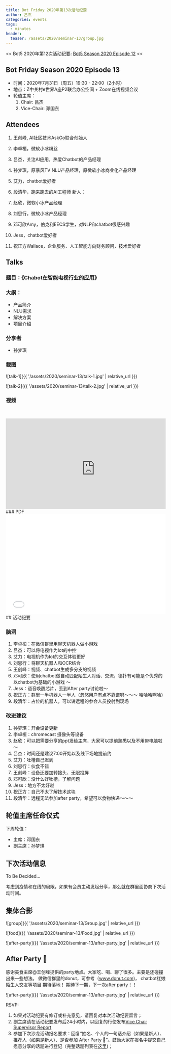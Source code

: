 ```yaml
---
title: Bot Friday 2020年第13次活动纪要
author: 吕杰
categories: events
tags:
  - minutes
header:
  teaser: /assets/2020/seminar-13/group.jpg
---
```


<< Bot5 2020年第12次活动纪要: [Bot5 Season 2020 Episode 12](https://bot5.club/events/seminar-minutes-2020-12) <<

## Bot Friday Season 2020 Episode 13

- 时间：2020年7月31日（周五）19:30 - 22:00（2小时）
- 地点：Z中关村e世界A座P2联合办公空间 + Zoom在线视频会议
- 轮值主席：
    1. Chair: 吕杰
    2. Vice-Chair: 邓国东

## Attendees

1. 王创峰, AI社区技术AskGo联合创始人
1. 李卓桓，微软小冰粉丝
1. 吕杰，关注AI应用，热爱Chatbot的产品经理
1. 孙梦琪，原暴风TV NLU产品经理，原微软小冰商业化产品经理
1. 艾力，chatbot爱好者
1. 段清华，跑来跑去的AI工程师
新人：

1. 赵欣，微软小冰产品经理
1. 刘思行，微软小冰产品经理
1. 邓可欣Amy，伯克利EECS学生，对NLP和chatbot很感兴趣
1. Jess，chatbot爱好者
1. 祝正方Wallace，企业服务、人工智能方向财务顾问，技术爱好者

## Talks

### 题目：《Chabot在智能电视行业的应用》

### 大纲：

- 产品简介
- NLU需求
- 解决方案
- 项目介绍

### 分享者

- 孙梦琪

### 截图

![talk-1]({{ '/assets/2020/seminar-13/talk-1.jpg' | relative_url }})

![talk-2]({{ '/assets/2020/seminar-13/talk-2.jpg' | relative_url }})

### 视频

<div class="video-container" style="
    position: relative;
    padding-bottom:56.25%;
    padding-top:30px;
    height:0;
    overflow:hidden;
">
  <iframe width="560" height="315"
    src="https://youtu.be/ygLDfxQ8BlM"
    frameborder="0"
    allow="accelerometer; autoplay; encrypted-media; gyroscope; picture-in-picture"
    allowfullscreen
  ></iframe>
</div>
### PDF

<div class="video-container" style="
    position: relative;
    padding-bottom:56.25%;
    padding-top:30px;
    height:0;
    overflow:hidden;
">
  <iframe
    src='{{ '/assets/js/viewer-js/#/assets/2020/seminar-13/talk.pdf' | relative_url }}'
    width='560'
    height='315'
    allowfullscreen
    webkitallowfullscreen
    frameborder="0"
    style="
      position: absolute;
      top:0;
      left:0;
      width:100%;
      height:100%;
    "
  ></iframe>
</div>
## 活动纪要

### 脑洞

1. 李卓桓：在微信群里用聊天机器人做小游戏
1. 吕杰：可以将电视作为Iot的中控
1. 艾力：电视机作为Iot的交互体验更好
1. 刘思行：将聊天机器人和OCR结合
1. 王创峰：视频、chatbot生成多分支的视频
1. 邓可欣：使用chatbot做自动匹配陌生人对话、交流，德扑有可能是个优秀的以chatbot为基础的小游戏 ～
1. Jess：语音唤醒芯片，丢到After party讨论啦～
1. 祝正方：群里一半机器人一半人（忽悠用户有点不靠谱呀～～～ 哈哈哈啊哈）
1. 段清华：占位的机器人，可以讲远程的参会人员投射到现场

### 改进建议

1. 孙梦琪：开会设备更新
1. 李卓桓：chromecast 摄像头等设备
1. 赵欣：可以把需要分享的ppt发给主席，大家可以提前熟悉以及不用带电脑啦～
1. 吕杰：时间还是建议7:00开始以及线下场地提前约
1. 艾力：吐槽自己迟到
1. 刘思行：伙食不错
1. 王创峰：设备还要加转接头、无限投屏
1. 邓可欣：没什么好吐槽，了解问题
1. Jess：地方不太好赵
1. 祝正方：自己不太了解技术这块
1. 段清华：远程无法参加after party，希望可以食物快递～～～

## 轮值主席任命仪式

下周轮值：

- 主席：邓国东
- 副主席：孙梦琪

## 下次活动信息

To Be Decided...

考虑到疫情和在线的局限，如果有会员主动发起分享，那么就在群里面协商下次活动时间。

## 集体合影

![group]({{ '/assets/2020/seminar-13/Group.jpg' | relative_url }})

![food]({{ '/assets/2020/seminar-13/Food.jpg' | relative_url }})

![after-party]({{ '/assets/2020/seminar-13/after-party.jpg' | relative_url }})

## After Party 🍻

感谢美食主席@王创峰提供的party地点。大家吃、喝、聊了很多。主要是还碰撞出来一些想法。
做微信群里的donut，可参考（www.donut.com)， chatbot红娘陌生人交友等项目
期待落地！ 期待下一期，下一次after party！！

![after-party]({{ '/assets/2020/seminar-13/after-party.jpg' | relative_url }})

RSVP:

1. 如果对活动纪要有修订或补充意见，请回复对本次活动纪要留言；
2. 副主席请在活动纪要发布后24小时内，以回复的行使发布[Vice Chair Supervisor Report](/manuals/chair/#vice-chair-supervisor-report)
3. 参加下次沙龙活动报名要求：回复“姓名、个人的一句话介绍（如果是新人）、推荐人（如果是新人）、是否参加 After Party 🍻”。鼓励大家在报名中提交自己愿意分享的话题进行登记（完整话题列表在[这里](https://www.bot5.club/talks/))；
